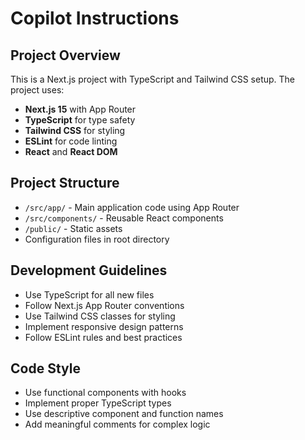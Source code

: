 # Copilot Instructions

<!-- Use this file to provide workspace-specific custom instructions to Copilot. For more details, visit https://code.visualstudio.com/docs/copilot/copilot-customization#_use-a-githubcopilotinstructionsmd-file -->

## Project Overview

This is a Next.js project with TypeScript and Tailwind CSS setup. The project uses:

- **Next.js 15** with App Router
- **TypeScript** for type safety
- **Tailwind CSS** for styling
- **ESLint** for code linting
- **React** and **React DOM**

## Project Structure

- `/src/app/` - Main application code using App Router
- `/src/components/` - Reusable React components
- `/public/` - Static assets
- Configuration files in root directory

## Development Guidelines

- Use TypeScript for all new files
- Follow Next.js App Router conventions
- Use Tailwind CSS classes for styling
- Implement responsive design patterns
- Follow ESLint rules and best practices

## Code Style

- Use functional components with hooks
- Implement proper TypeScript types
- Use descriptive component and function names
- Add meaningful comments for complex logic
